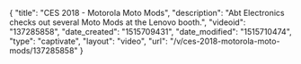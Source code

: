 {
    "title": "CES 2018 - Motorola Moto Mods",
    "description": "Abt Electronics checks out several Moto Mods at the Lenovo booth.",
    "videoid": "137285858",
    "date_created": "1515709431",
    "date_modified": "1515710474",
    "type": "captivate",
    "layout": "video",
    "url": "\/v\/ces-2018-motorola-moto-mods\/137285858"
}